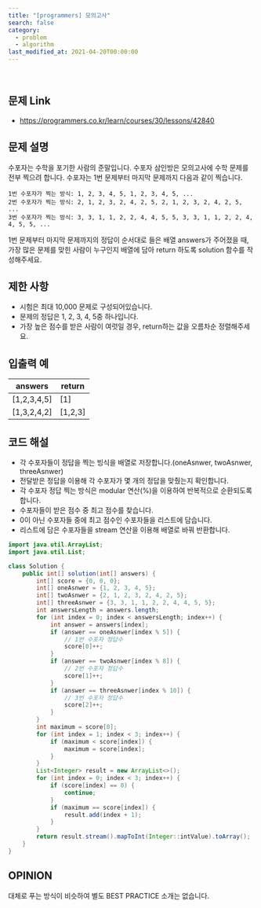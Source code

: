 ```yaml
---
title: "[programmers] 모의고사"
search: false
category:
  - problem
  - algorithm
last_modified_at: 2021-04-20T00:00:00
---
```


<br>

## 문제 Link
- <https://programmers.co.kr/learn/courses/30/lessons/42840>

## 문제 설명
수포자는 수학을 포기한 사람의 준말입니다. 수포자 삼인방은 모의고사에 수학 문제를 전부 찍으려 합니다. 
수포자는 1번 문제부터 마지막 문제까지 다음과 같이 찍습니다.

```
1번 수포자가 찍는 방식: 1, 2, 3, 4, 5, 1, 2, 3, 4, 5, ...
2번 수포자가 찍는 방식: 2, 1, 2, 3, 2, 4, 2, 5, 2, 1, 2, 3, 2, 4, 2, 5, ...
3번 수포자가 찍는 방식: 3, 3, 1, 1, 2, 2, 4, 4, 5, 5, 3, 3, 1, 1, 2, 2, 4, 4, 5, 5, ...
```

1번 문제부터 마지막 문제까지의 정답이 순서대로 들은 배열 answers가 주어졌을 때, 가장 많은 문제를 맞힌 사람이 누구인지 배열에 담아 return 하도록 solution 함수를 작성해주세요.

## 제한 사항
- 시험은 최대 10,000 문제로 구성되어있습니다.
- 문제의 정답은 1, 2, 3, 4, 5중 하나입니다.
- 가장 높은 점수를 받은 사람이 여럿일 경우, return하는 값을 오름차순 정렬해주세요.

## 입출력 예

| answers | return |
|---|---|
| [1,2,3,4,5] | [1] |
| [1,3,2,4,2] | [1,2,3] |

## 코드 해설
- 각 수포자들이 정답을 찍는 빙식을 배열로 저장합니다.(oneAsnwer, twoAsnwer, threeAsnwer)
- 전달받은 정답을 이용해 각 수포자가 몇 개의 정답을 맞췄는지 확인합니다.
- 각 수포자 정답 찍는 방식은 modular 연산(%)을 이용하여 반복적으로 순환되도록 합니다.
- 수포자들이 받은 점수 중 최고 점수를 찾습니다.
- 0이 아닌 수포자들 중에 최고 점수인 수포자들을 리스트에 담습니다.
- 리스트에 담은 수포자들을 stream 연산을 이용해 배열로 바꿔 반환합니다.

```java
import java.util.ArrayList;
import java.util.List;

class Solution {
    public int[] solution(int[] answers) {
        int[] score = {0, 0, 0};
        int[] oneAsnwer = {1, 2, 3, 4, 5};
        int[] twoAsnwer = {2, 1, 2, 3, 2, 4, 2, 5};
        int[] threeAsnwer = {3, 3, 1, 1, 2, 2, 4, 4, 5, 5};
        int answersLength = answers.length;
        for (int index = 0; index < answersLength; index++) {
            int answer = answers[index];
            if (answer == oneAsnwer[index % 5]) {
                // 1번 수포자 정답수
                score[0]++;
            }
            if (answer == twoAsnwer[index % 8]) {
                // 2번 수포자 정답수
                score[1]++;
            }
            if (answer == threeAsnwer[index % 10]) {
                // 3번 수포자 정답수
                score[2]++;
            }
        }
        int maximum = score[0];
        for (int index = 1; index < 3; index++) {
            if (maximum < score[index]) {
                maximum = score[index];
            }
        }
        List<Integer> result = new ArrayList<>();
        for (int index = 0; index < 3; index++) {
            if (score[index] == 0) {
                continue;
            }
            if (maximum == score[index]) {
                result.add(index + 1);
            }
        }
        return result.stream().mapToInt(Integer::intValue).toArray();
    }
}
```

## OPINION
대체로 푸는 방식이 비슷하여 별도 BEST PRACTICE 소개는 없습니다. 